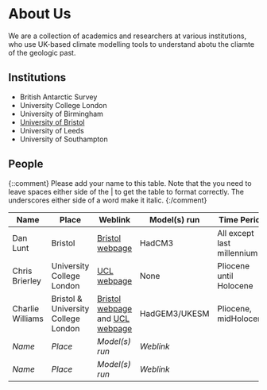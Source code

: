 # About Us
We are a collection of academics and researchers at various institutions, who use UK-based climate modelling tools to understand abotu the cliamte of the geologic past. 

## Institutions

* British Antarctic Survey 
* University College London
* University of Birmingham
* [University of Bristol](https://www.bristol.ac.uk/geography/research/bridge/)
* University of Leeds
* University of Southampton

## People

{::comment}
Please add your name to this table. Note that the you need to leave spaces either side of the | to get the table to format correctly. The underscores either side of a word make it italic. 
{:/comment}

| Name  | Place  | Weblink | Model(s) run | Time Period | 
|-------|--------|--------------|---------|-----|
| Dan Lunt  | Bristol | [Bristol webpage](https://www.bristol.ac.uk/people/person/Dan-Lunt-f54ac388-22de-4fbd-9f8d-0b3b66293a83/) | HadCM3 | All except last millennium |
| Chris Brierley  | University College London  | [UCL webpage](https://profiles.ucl.ac.uk/31914-chris-brierley) | None | Pliocene until Holocene |
| Charlie Williams | Bristol & University College London | [Bristol webpage](https://www.bristol.ac.uk/people/person/Charles-Williams-5a135251-2da3-4a02-9057-d2cea35604c5/) and [UCL webpage](https://profiles.ucl.ac.uk/98620-charles-williams) | HadGEM3/UKESM | Pliocene, midHolocene | 
| _Name_  | _Place_  | _Model(s) run_ | _Weblink_ |
| _Name_  | _Place_  | _Model(s) run_ | _Weblink_ |
